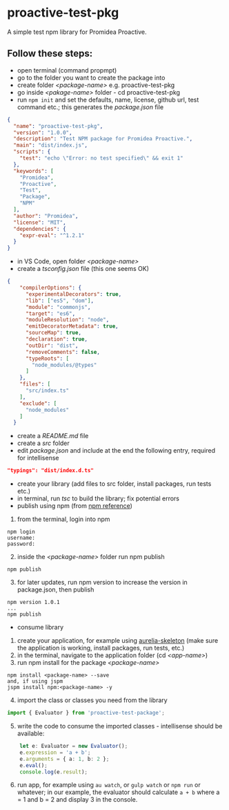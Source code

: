 # proactive-test-pkg
A simple test npm library for Promidea Proactive.

## Follow these steps:

* open terminal (command propmpt)
* go to the folder you want to create the package into
* create folder *&lt;package-name&gt;* e.g. proactive-test-pkg
* go inside *&lt;pakage-name&gt;* folder - cd proactive-test-pkg
* run `npm init` and set the defaults, name, license, github url, test command etc.; this generates the *package.json* file
```json
{
  "name": "proactive-test-pkg",
  "version": "1.0.0",
  "description": "Test NPM package for Promidea Proactive.",
  "main": "dist/index.js",
  "scripts": {
    "test": "echo \"Error: no test specified\" && exit 1"
  },
  "keywords": [
    "Promidea",
    "Proactive",
    "Test",
    "Package",
    "NPM"
  ],
  "author": "Promidea",
  "license": "MIT",
  "dependencies": {
    "expr-eval": "^1.2.1"
  }
}
```
* in VS Code, open folder *&lt;package-name&gt;*
* create a *tsconfig.json* file (this one seems OK)
```json
{
    "compilerOptions": {
      "experimentalDecorators": true,
      "lib": ["es5", "dom"],
      "module": "commonjs",
      "target": "es6",
      "moduleResolution": "node",
      "emitDecoratorMetadata": true,
      "sourceMap": true,
      "declaration": true,
      "outDir": "dist",
      "removeComments": false,
      "typeRoots": [
        "node_modules/@types"
      ]
    },
    "files": [
      "src/index.ts"
    ],
    "exclude": [
      "node_modules"
    ]
  }
```
* create a *README.md* file
* create a *src* folder
* edit *package.json* and include at the end the following entry, required for intellisense
```json
"typings": "dist/index.d.ts"
```
* create your library (add files to src folder, install packages, run tests etc.)
* in terminal, run *tsc* to build the library; fix potential errors
* publish using npm (from [npm reference](https://docs.npmjs.com/getting-started/publishing-npm-packages))
1. from the terminal, login into npm
```code
npm login
username:
password:
```
2. inside the *&lt;package-name&gt;* folder run npm publish
```
npm publish
```
3. for later updates, run npm version to increase the version in package.json, then publish
```
npm version 1.0.1
...
npm publish
```
* consume library
1. create your application, for example using [aurelia-skeleton](https://github.com/aurelia/skeleton-navigation) (make sure the application is working, install packages, run tests, etc.)
2. in the terminal, navigate to the application folder (cd *&lt;app-name&gt;*)
3. run npm install for the package *&lt;package-name&gt;*
```
npm install <package-name> --save
and, if using jspm
jspm install npm:<package-name> -y
```
4. import the class or classes you need from the library
```typescript
import { Evaluator } from 'proactive-test-package';
```
5. write the code to consume the imported classes - intellisense should be available:
```typescript
    let e: Evaluator = new Evaluator();
    e.expression = 'a + b';
    e.arguments = { a: 1, b: 2 };
    e.eval();
    console.log(e.result);
```
6. run app, for example using `au watch`, or `gulp watch` or `npm run` or whatever; in our example, the evaluator should calculate `a + b` where a = 1 and b = 2 and display 3 in the console.

